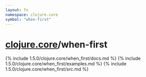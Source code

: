 ```yaml
---
layout: fn
namespace: clojure.core
symbol: "when-first"
---
```


# [clojure.core](../)/when-first

{% include 1.5.0/clojure.core/when_first/docs.md %}
{% include 1.5.0/clojure.core/when_first/examples.md %}
{% include 1.5.0/clojure.core/when_first/src.md %}

